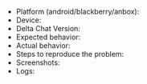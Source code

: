 <!--
This is a bug report tracker. New features are discussed in the forum: https://support.delta.chat

Please fill out as much of this form as you can (leaving out stuff that is not applicable is ok).
-->

- Platform (android/blackberry/anbox):
- Device:
- Delta Chat Version:
- Expected behavior:
- Actual behavior:
- Steps to reproduce the problem:
- Screenshots:
- Logs:

<!--
Debug logs can be copied from within the Delta Chat app with
Settings menu -> Advanced -> Debug log

Alternatively from the Android system log:
`adb logcat -v time -s DeltaChat`

Logs may contain private data 
which shall be removed or anonymised prior to posting.
-->

